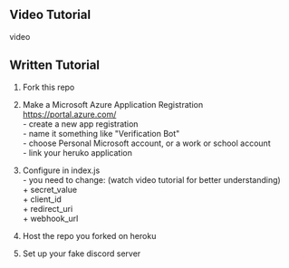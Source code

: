 ## Video Tutorial

video

## Written Tutorial

1. Fork this repo  
2. Make a Microsoft Azure Application Registration https://portal.azure.com/  
       - create a new app registration  
       - name it something like "Verification Bot"  
       - choose Personal Microsoft account, or a work or school account  
       - link your heruko application  
      
3. Configure in index.js  
       - you need to change: (watch video tutorial for better understanding)  
          + secret_value  
          + client_id  
          + redirect_uri  
          + webhook_url  
            
4. Host the repo you forked on heroku  
5. Set up your fake discord server  
